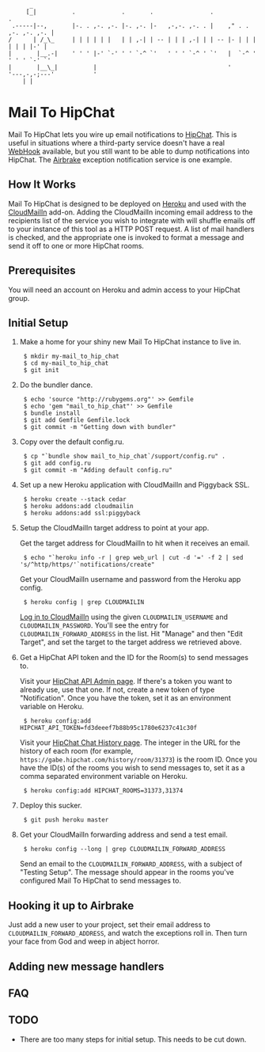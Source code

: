           _
         [_|          .             .       .                .                       .  
     .-----|--,       |-. . ,-. ,-. |-. ,-. |-   ,-,-. ,-. . |    ," . . ,-. ,-. ,-. |  
    /      | /_\_     | | | | | |   | | ,-| | -- | | | ,-| | | -- |- | | | | | | |-' |  
    |       |__.-|    ' ' ' |-' `-' ' ' `-^ `'   ' ' ' `-^ ' `'   |  `-^ ' ' ' ' `-' `' 
    |       |__\_|          |                                     '                     
    '---,-,-;---'           '
        | |
        
# Mail To HipChat

Mail To HipChat lets you wire up email notifications to [HipChat](http://hipchat.com/r/30ad1). This is useful in situations where a third-party service doesn't have a real [WebHook](http://www.webhooks.org/) available, but you still want to be able to dump notifications into HipChat. The [Airbrake](http://airbrake.io) exception notification service is one example.

## How It Works

Mail To HipChat is designed to be deployed on [Heroku](http://heroku.com) and used with the [CloudMailIn](http://cloudmailin.com/) add-on. Adding the CloudMailIn incoming email address to the recipients list of the service you wish to integrate with will shuffle emails off to your instance of this tool as a HTTP POST request. A list of mail handlers is checked, and the appropriate one is invoked to format a message and send it off to one or more HipChat rooms.

## Prerequisites

You will need an account on Heroku and admin access to your HipChat group. 

## Initial Setup

1. Make a home for your shiny new Mail To HipChat instance to live in.

        $ mkdir my-mail_to_hip_chat
        $ cd my-mail_to_hip_chat
        $ git init 
    
2. Do the bundler dance.

        $ echo 'source "http://rubygems.org"' >> Gemfile
        $ echo 'gem "mail_to_hip_chat"' >> Gemfile
        $ bundle install
        $ git add Gemfile Gemfile.lock
        $ git commit -m "Getting down with bundler"
    
3. Copy over the default config.ru.

        $ cp "`bundle show mail_to_hip_chat`/support/config.ru" .
        $ git add config.ru
        $ git commit -m "Adding default config.ru"

4. Set up a new Heroku application with CloudMailIn and Piggyback SSL.
  
        $ heroku create --stack cedar
        $ heroku addons:add cloudmailin
        $ heroku addons:add ssl:piggyback

5. Setup the CloudMailIn target address to point at your app.
    
    Get the target address for CloudMailIn to hit when it receives an email.
    
        $ echo "`heroku info -r | grep web_url | cut -d '=' -f 2 | sed 's/^http/https/'`notifications/create"
    
    Get your CloudMailIn username and password from the Heroku app config.
    
        $ heroku config | grep CLOUDMAILIN

    [Log in to CloudMailIn](https://cloudmailin.com/users/sign_in) using the given `CLOUDMAILIN_USERNAME` and `CLOUDMAILIN_PASSWORD`. You'll see the entry for `CLOUDMAILIN_FORWARD_ADDRESS` in the list. Hit "Manage" and then "Edit Target", and set the target to the target address we retrieved above.
    
6. Get a HipChat API token and the ID for the Room(s) to send messages to.
  
    Visit your [HipChat API Admin page](http://hipchat.com/group_admin/api). If there's a token you want to already use, use that one. If not, create a new token of type "Notification". Once you have the token, set it as an environment variable on Heroku.
  
        $ heroku config:add HIPCHAT_API_TOKEN=fd3deeef7b88b95c1780e6237c41c30f

    Visit your [HipChat Chat History page](https://hipchat.com/history). The integer in the URL for the history of each room (for example, `https://gabe.hipchat.com/history/room/31373`) is the room ID. Once you have the ID(s) of the rooms you wish to send messages to, set it as a comma separated environment variable on Heroku.
  
        $ heroku config:add HIPCHAT_ROOMS=31373,31374

7. Deploy this sucker.

        $ git push heroku master
    
8. Get your CloudMailIn forwarding address and send a test email.

        $ heroku config --long | grep CLOUDMAILIN_FORWARD_ADDRESS
    
    Send an email to the `CLOUDMAILIN_FORWARD_ADDRESS`, with a subject of "Testing Setup". The message should appear in the rooms you've configured Mail To HipChat to send messages to.

## Hooking it up to Airbrake

  Just add a new user to your project, set their email address to `CLOUDMAILIN_FORWARD_ADDRESS`, and watch the exceptions roll in. Then turn your face from God and weep in abject horror.

## Adding new message handlers

## FAQ

## TODO

* There are too many steps for initial setup. This needs to be cut down.